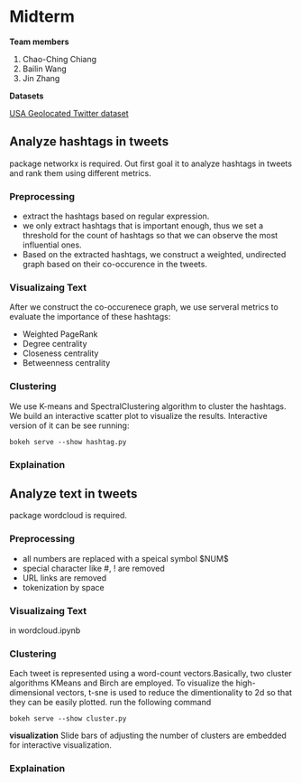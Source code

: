 # Midterm

**Team members**
1. Chao-Ching Chiang
2. Bailin Wang
3. Jin Zhang

**Datasets**

[USA Geolocated Twitter dataset](http://followthehashtag.com/datasets/free-twitter-dataset-usa-200000-free-usa-tweets/)



## Analyze hashtags in tweets

package networkx is required.
Out first goal it to analyze hashtags in tweets and rank them using different metrics.
### Preprocessing 

* extract the hashtags based on regular expression.
* we only extract hashtags that is important enough, thus we set a threshold for the count of hashtags so that we can observe the most influential ones.
* Based on the extracted hashtags, we construct a weighted, undirected graph based on their co-occurence in the tweets.

### Visualizaing Text

After we construct the co-occurenece graph, we use serveral metrics to evaluate the importance of these hashtags:

* Weighted PageRank
* Degree centrality
* Closeness centrality
* Betweenness centrality

### Clustering

We use K-means and SpectralClustering algorithm to cluster the hashtags. We build an interactive scatter plot to visualize the results.
Interactive version of it can be see running:
   
    bokeh serve --show hashtag.py

### Explaination


## Analyze text in tweets
package wordcloud is required.

### Preprocessing 

* all numbers are replaced with a speical symbol \$NUM\$
* special character like #, ! are removed
* URL links are removed
* tokenization by space

### Visualizaing Text

in wordcloud.ipynb

### Clustering

Each tweet is represented using a word-count vectors.Basically, two cluster algorithms KMeans and Birch are employed. To visualize the high-dimensional vectors, t-sne is used to reduce the dimentionality to 2d so that they can be easily plotted.
run the following command

	bokeh serve --show cluster.py

**visualization**
Slide bars of adjusting the number of clusters are embedded for interactive visualization.

### Explaination


